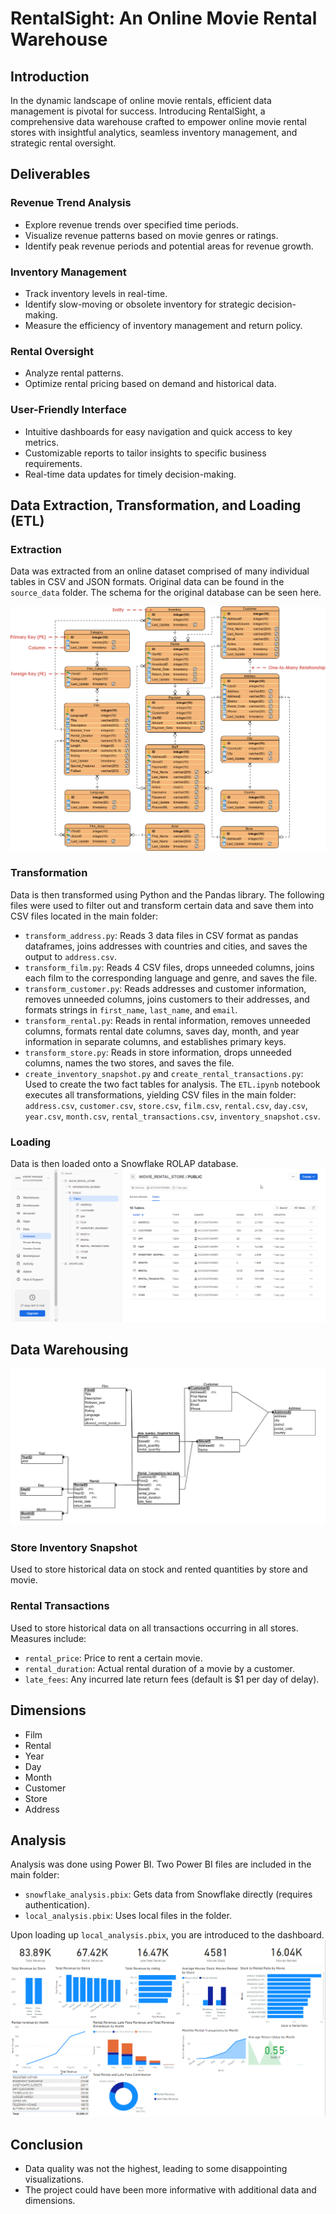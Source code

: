 # RentalSight: An Online Movie Rental Warehouse

## Introduction

In the dynamic landscape of online movie rentals, efficient data management is pivotal for success. Introducing RentalSight, a comprehensive data warehouse crafted to empower online movie rental stores with insightful analytics, seamless inventory management, and strategic rental oversight.

## Deliverables

### Revenue Trend Analysis
- Explore revenue trends over specified time periods.
- Visualize revenue patterns based on movie genres or ratings.
- Identify peak revenue periods and potential areas for revenue growth.

### Inventory Management
- Track inventory levels in real-time.
- Identify slow-moving or obsolete inventory for strategic decision-making.
- Measure the efficiency of inventory management and return policy.

### Rental Oversight
- Analyze rental patterns.
- Optimize rental pricing based on demand and historical data.

### User-Friendly Interface
- Intuitive dashboards for easy navigation and quick access to key metrics.
- Customizable reports to tailor insights to specific business requirements.
- Real-time data updates for timely decision-making.

## Data Extraction, Transformation, and Loading (ETL)

### Extraction
Data was extracted from an online dataset comprised of many individual tables in CSV and JSON formats. Original data can be found in the `source_data` folder. The schema for the original database can be seen here.

![img.png](assets/img.png)
### Transformation
Data is then transformed using Python and the Pandas library. The following files were used to filter out and transform certain data and save them into CSV files located in the main folder:

- `transform_address.py`: Reads 3 data files in CSV format as pandas dataframes, joins addresses with countries and cities, and saves the output to `address.csv`.
- `transform_film.py`: Reads 4 CSV files, drops unneeded columns, joins each film to the corresponding language and genre, and saves the file.
- `transform_customer.py`: Reads addresses and customer information, removes unneeded columns, joins customers to their addresses, and formats strings in `first_name`, `last_name`, and `email`.
- `transform_rental.py`: Reads in rental information, removes unneeded columns, formats rental date columns, saves day, month, and year information in separate columns, and establishes primary keys.
- `transform_store.py`: Reads in store information, drops unneeded columns, names the two stores, and saves the file.
- `create_inventory_snapshot.py` and `create_rental_transactions.py`: Used to create the two fact tables for analysis. The `ETL.ipynb` notebook executes all transformations, yielding CSV files in the main folder: `address.csv`, `customer.csv`, `store.csv`, `film.csv`, `rental.csv`, `day.csv`, `year.csv`, `month.csv`, `rental_transactions.csv`, `inventory_snapshot.csv`.

### Loading
Data is then loaded onto a Snowflake ROLAP database.
![img_1.png](assets/img_1.png)
## Data Warehousing
![img_5.png](assets/img_5.png)
### Store Inventory Snapshot
Used to store historical data on stock and rented quantities by store and movie.

### Rental Transactions
Used to store historical data on all transactions occurring in all stores. Measures include:

- `rental_price`: Price to rent a certain movie.
- `rental_duration`: Actual rental duration of a movie by a customer.
- `late_fees`: Any incurred late return fees (default is $1 per day of delay).

## Dimensions
- Film
- Rental
- Year
- Day
- Month
- Customer
- Store
- Address

## Analysis

Analysis was done using Power BI. Two Power BI files are included in the main folder:

- `snowflake_analysis.pbix`: Gets data from Snowflake directly (requires authentication).
- `local_analysis.pbix`: Uses local files in the folder.

Upon loading up `local_analysis.pbix`, you are introduced to the dashboard.
![img_3.png](assets/img_3.png)
## Conclusion

- Data quality was not the highest, leading to some disappointing visualizations.
- The project could have been more informative with additional data and dimensions.